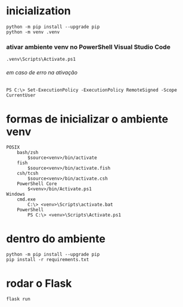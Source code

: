 # inicialization
```
python -m pip install --upgrade pip
python -m venv .venv
```

### ativar ambiente venv no PowerShell Visual Studio Code
```
.venv\Scripts\Activate.ps1
```

###### em caso de erro na ativação
```
PS C:\> Set-ExecutionPolicy -ExecutionPolicy RemoteSigned -Scope CurrentUser
```

# formas de inicializar o ambiente venv
```
POSIX
    bash/zsh
        $source<venv>/bin/activate
    fish
        $source<venv>/bin/activate.fish
    csh/tcsh
        $source<venv>/bin/activate.csh
    PowerShell Core
        $<venv>/bin/Activate.ps1
Windows
    cmd.exe
        C:\> <venv>\Scripts\activate.bat
    PowerShell
        PS C:\> <venv>\Scripts\Activate.ps1
```

# dentro do ambiente
```
python -m pip install --upgrade pip
pip install -r requirements.txt
```

# rodar o Flask
```
flask run
```